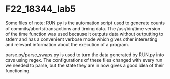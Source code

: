 # F22_18344_lab5
Some files of note: 
RUN.py is the automation script used to generate counts of commits/aborts/transactions and timing data. The /usr/bin/time version of the time function was used because it outputs data without outputting to stderr and has a convenient verbose mode which gives other interesting and relevant information about the execution of a program. 

parse.py/parse_swaps.py is used to turn the data generated by RUN.py into csvs using regex. The configurations of these files changed with every run we needed to parse, but the state they are in now gives a good idea of their functioning. 
